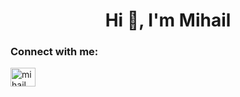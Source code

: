 <h1 align="center">Hi 👋, I'm Mihail</h1>

<h3 align="left">Connect with me:</h3>
<p align="left">
<a href="https://www.linkedin.com/in/mihail-mishkoski-2593a326a/" target="blank"><img align="center" src="https://raw.githubusercontent.com/rahuldkjain/github-profile-readme-generator/master/src/images/icons/Social/linked-in-alt.svg" alt="mihail mishkoski" height="30" width="40" /></a>
</p>

